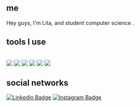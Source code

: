 
<!--!![Screenshot of a comment on a GitHub issue showing an image, added in the Markdown, of an Octocat smiling and raising a tentacle.](https://myoctocat.com/assets/images/octocats/octocat-20.png)-->

## me
Hey guys, I'm Lita, and student computer science .

## tools I use

<br/><img  src="https://readme-components.vercel.app/api?component=logo&fill=black&logo=flask&animation=spin&svgfill=15d8fe">
<img  src="https://readme-components.vercel.app/api?component=logo&fill=black&logo=node.js&svgfill=659b60">
<img  src="https://readme-components.vercel.app/api?component=logo&fill=black&logo=javascript&svgfill=659b60">
<img  src="https://readme-components.vercel.app/api?component=logo&fill=black&logo=Html&svgfill=659b60">
<img  src="https://readme-components.vercel.app/api?component=logo&fill=black&logo=Css&svgfill=659b60">
<img  src="https://readme-components.vercel.app/api?component=logo&fill=black&logo=python&svgfill=659b60"> <br/>





 <!--social networks-->
## social networks

[![Linkedin Badge](https://img.shields.io/badge/-tal1tasantos-blue?style=flat-square&logo=Linkedin&logoColor=white&link=https://www.linkedin.com/in/tal1tasantos/)](https://www.linkedin.com/in/tal1tasantos/)
[![Instagram Badge](https://img.shields.io/badge/-i_litaa-purple?style=flat-square&logo=instagram&logoColor=white&link=https://instagram.com/i_litaa/)](https://instagram.com/i_litaa)



<!--Snake eating my contribution graph
 ![snake gif](https://github.com/euLita/euLita/blob/output/github-contribution-grid-snake.gif)-->
